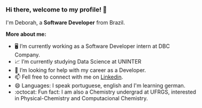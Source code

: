 ### Hi there, welcome to my profile! 👋

I'm Deborah, a **Software Developer** from Brazil.

**More about me:**

- :desktop_computer: I’m currently working as a Software Developer intern at DBC Company.
- :chart_with_upwards_trend: I’m currently studying Data Science at UNINTER
- 🤔 I’m looking for help with my career as a Developer.
- 📫 Fell free to connect with me on [Linkedin](https://www.linkedin.com/in/deborah-regina-silveira-163619211/).
- 😄 Languages: I speak portuguese, english and I'm learning german.
- :octocat: Fun fact: I am also a Chemistry undergrad at UFRGS, interested in Physical-Chemistry and Computacional Chemistry.

